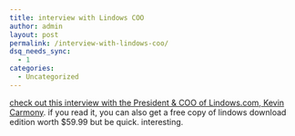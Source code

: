 ```yaml
---
title: interview with Lindows COO
author: admin
layout: post
permalink: /interview-with-lindows-coo/
dsq_needs_sync:
  - 1
categories:
  - Uncategorized
---
```

[check out this interview with the President & COO of Lindows.com, Kevin Carmony][1]. if you read it, you can also get a free copy of lindows download edition worth $59.99 but be quick. interesting.

 [1]: http://www.osnews.com/story.php?news_id=5758